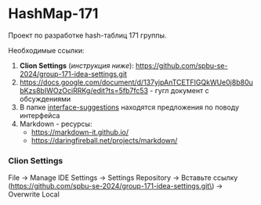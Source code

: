 # HashMap-171

Проект по разработке hash-таблиц 171 группы.

Необходимые ссылки:

1) **Clion Settings** (*инструкция ниже*): https://github.com/spbu-se-2024/group-171-idea-settings.git
2) https://docs.google.com/document/d/137yjpAnTCETFIGQkWUe0j8b80ubKzs8bIWOzOciRRKg/edit?ts=5fb7fc53 - гугл документ с обсуждениями
3) В папке [interface-suggestions](https://github.com/spbu-se-2024/HashMap-171/tree/master/interface-suggestions) находятся предложения по поводу интерфейса
4) Markdown - ресурсы:
   - https://markdown-it.github.io/
   - https://daringfireball.net/projects/markdown/


### Clion Settings

File -> Manage IDE Settings -> Settings Repository -> Вставьте ссылку \(https://github.com/spbu-se-2024/group-171-idea-settings.git\) -> Overwrite Local
